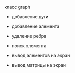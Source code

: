 класс graph
+ добавление дуги

+ добавление элемента

+ удаление ребра

+ поиск элемента

+ вывод элементов на экран

+ вывод матрицы на экран
